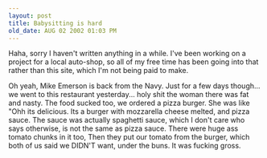 ```yaml
---
layout: post
title: Babysitting is hard
old_date: AUG 02 2002 01:03 PM
---
```


Haha, sorry I haven't written anything in a while. I've
been working on a project for a local auto-shop, so all of my free time has
been going into that rather than this site, which I'm not being paid to make.

Oh yeah, Mike Emerson is back from the Navy. Just for a few days though... we
went to this restaurant yesterday... holy shit the woman there was fat and
nasty. The food sucked too, we ordered a pizza burger. She was like "Ohh its
delicious. Its a burger with mozzarella cheese melted, and pizza sauce. The
sauce was actually spaghetti sauce, which I don't care who says otherwise, is
not the same as pizza sauce. There were huge ass tomato chunks in it too, Then
they put our tomato from the burger, which both of us said we DIDN'T want,
under the buns. It was fucking gross.
